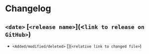
# Changelog

## `<date>` [`<release name>`](<`link to release on GitHub>`)
- `<Added/modified/deleted>` [](`<relative link to changed file>`)
